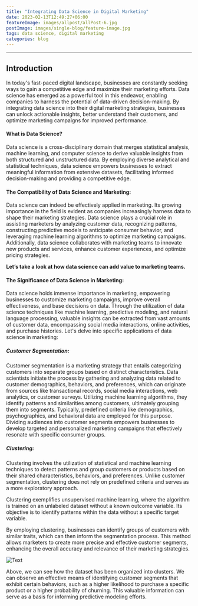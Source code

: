 ```yaml
---
title: "Integrating Data Science in Digital Marketing"
date: 2023-02-13T12:49:27+06:00
featureImage: images/allpost/allPost-6.jpg
postImage: images/single-blog/feature-image.jpg
tags: data science, digital marketing
categories: blog
---
```




---


## Introduction

In today's fast-paced digital landscape, businesses are constantly seeking ways to gain a competitive edge and maximize their marketing efforts. Data science has emerged as a powerful tool in this endeavor, enabling companies to harness the potential of data-driven decision-making. By integrating data science into their digital marketing strategies, businesses can unlock actionable insights, better understand their customers, and optimize marketing campaigns for improved performance.


#### What is Data Science?
Data science is a cross-disciplinary domain that merges statistical analysis, machine learning, and computer science to derive valuable insights from both structured and unstructured data. By employing diverse analytical and statistical techniques, data science empowers businesses to extract meaningful information from extensive datasets, facilitating informed decision-making and providing a competitive edge.


#### The Compatibility of Data Science and Marketing:
Data science can indeed be effectively applied in marketing. Its growing importance in the field is evident as companies increasingly harness data to shape their marketing strategies. Data science plays a crucial role in assisting marketers by analyzing customer data, recognizing patterns, constructing predictive models to anticipate consumer behavior, and leveraging machine learning algorithms to optimize marketing campaigns. Additionally, data science collaborates with marketing teams to innovate new products and services, enhance customer experiences, and optimize pricing strategies.

**Let’s take a look at how data science can add value to marketing teams.**


#### The Significance of Data Science in Marketing:
Data science holds immense importance in marketing, empowering businesses to customize marketing campaigns, improve overall effectiveness, and base decisions on data. Through the utilization of data science techniques like machine learning, predictive modeling, and natural language processing, valuable insights can be extracted from vast amounts of customer data, encompassing social media interactions, online activities, and purchase histories. Let's delve into specific applications of data science in marketing:

##### Customer Segmentation:
Customer segmentation is a marketing strategy that entails categorizing customers into separate groups based on distinct characteristics. Data scientists initiate the process by gathering and analyzing data related to customer demographics, behaviors, and preferences, which can originate from sources like transactional records, social media interactions, web analytics, or customer surveys. Utilizing machine learning algorithms, they identify patterns and similarities among customers, ultimately grouping them into segments. Typically, predefined criteria like demographics, psychographics, and behavioral data are employed for this purpose. Dividing audiences into customer segments empowers businesses to develop targeted and personalized marketing campaigns that effectively resonate with specific consumer groups.


##### Clustering:
Clustering involves the utilization of statistical and machine learning techniques to detect patterns and group customers or products based on their shared characteristics, behaviors, and preferences. Unlike customer segmentation, clustering does not rely on predefined criteria and serves as a more exploratory approach.

Clustering exemplifies unsupervised machine learning, where the algorithm is trained on an unlabeled dataset without a known outcome variable. Its objective is to identify patterns within the data without a specific target variable.

By employing clustering, businesses can identify groups of customers with similar traits, which can then inform the segmentation process. This method allows marketers to create more precise and effective customer segments, enhancing the overall accuracy and relevance of their marketing strategies.


![Text](https://gohugo.io/images/hugo-logo-wide.svg "Title")


Above, we can see how the dataset has been organized into clusters. We can observe an effective means of identifying customer segments that exhibit certain behaviors, such as a higher likelihood to purchase a specific product or a higher probability of churning. This valuable information can serve as a basis for informing predictive modeling efforts.




